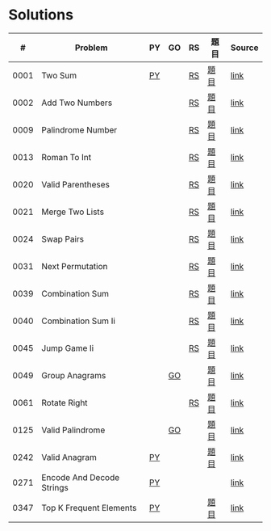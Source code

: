 # Solutions

| # | Problem | PY | GO | RS | 題目 | Source |
|----|---------|----|----|----|------|--------|
| 0001 | Two Sum | [PY](python/s0001_two_sum.py "Python") |  | [RS](rust/src/s0001_two_sum.rs "Rust") | [題目](problems/0001.md) | [link](https://leetcode.com/problems/two-sum/) |
| 0002 | Add Two Numbers |  |  | [RS](rust/src/s0002_add_two_numbers.rs "Rust") | [題目](problems/0002.md) | [link](https://leetcode.com/problems/add-two-numbers/) |
| 0009 | Palindrome Number |  |  | [RS](rust/src/s0009_palindrome_number.rs "Rust") | [題目](problems/0009.md) | [link](https://leetcode.com/problems/palindrome-number/) |
| 0013 | Roman To Int |  |  | [RS](rust/src/s0013_roman_to_int.rs "Rust") | [題目](problems/0013.md) | [link](https://leetcode.com/problems/roman-to-int/) |
| 0020 | Valid Parentheses |  |  | [RS](rust/src/s0020_valid_parentheses.rs "Rust") | [題目](problems/0020.md) | [link](https://leetcode.com/problems/valid-parentheses/) |
| 0021 | Merge Two Lists |  |  | [RS](rust/src/s0021_merge_two_lists.rs "Rust") | [題目](problems/0021.md) | [link](https://leetcode.com/problems/merge-two-lists/) |
| 0024 | Swap Pairs |  |  | [RS](rust/src/s0024_swap_pairs.rs "Rust") | [題目](problems/0024.md) | [link](https://leetcode.com/problems/swap-pairs/) |
| 0031 | Next Permutation |  |  | [RS](rust/src/s0031_next_permutation.rs "Rust") | [題目](problems/0031.md) | [link](https://leetcode.com/problems/next-permutation/) |
| 0039 | Combination Sum |  |  | [RS](rust/src/s0039_combination_sum.rs "Rust") | [題目](problems/0039.md) | [link](https://leetcode.com/problems/combination-sum/) |
| 0040 | Combination Sum Ii |  |  | [RS](rust/src/s0040_combination_sum_ii.rs "Rust") | [題目](problems/0040.md) | [link](https://leetcode.com/problems/combination-sum-ii/) |
| 0045 | Jump Game Ii |  |  | [RS](rust/src/s0045_jump_game_ii.rs "Rust") | [題目](problems/0045.md) | [link](https://leetcode.com/problems/jump-game-ii/) |
| 0049 | Group Anagrams |  | [GO](go/pkg/s0049_group_anagrams.go "Go") |  | [題目](problems/0049.md) | [link](https://leetcode.com/problems/group-anagrams/) |
| 0061 | Rotate Right |  |  | [RS](rust/src/s0061_rotate_right.rs "Rust") | [題目](problems/0061.md) | [link](https://leetcode.com/problems/rotate-right/) |
| 0125 | Valid Palindrome |  | [GO](go/pkg/s0125_valid_palindrome.go "Go") |  | [題目](problems/0125.md) | [link](https://leetcode.com/problems/valid-palindrome/) |
| 0242 | Valid Anagram | [PY](python/s0242_valid_anagram.py "Python") |  |  | [題目](problems/0242.md) | [link](https://leetcode.com/problems/valid-anagram/) |
| 0271 | Encode And Decode Strings | [PY](python/s0271_encode_and_decode_strings.py "Python") |  |  |  | [link](https://leetcode.com/problems/encode-and-decode-strings/) |
| 0347 | Top K Frequent Elements | [PY](python/s0347_top_k_frequent_elements.py "Python") |  |  | [題目](problems/0347.md) | [link](https://leetcode.com/problems/top-k-frequent-elements/) |
